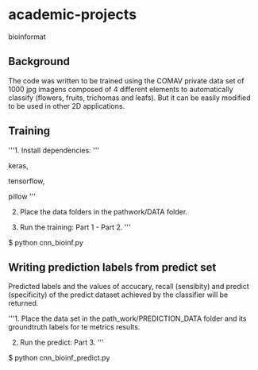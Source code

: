 
# academic-projects
bioinformat
## Background
The code was written to be trained using the COMAV private data set of 1000 jpg imagens composed of 4 different elements to automatically classify (flowers, fruits, trichomas and leafs). But it can be easily modified to be used in other 2D applications.

## Training
'''1. Install dependencies:
'''

keras,

tensorflow,

pillow
'''

2. Place the data folders in the pathwork/DATA folder.

3. Run the training: Part 1 - Part 2.
'''

$ python cnn_bioinf.py

## Writing prediction labels from predict set
Predicted labels and the values of accucary, recall (sensibity) and predict (specificity) of the predict dataset achieved by the classifier will be returned.

'''1. Place the data set in the path_work/PREDICTION_DATA folder and its groundtruth labels for te metrics results.

2. Run the predict: Part 3.
'''

$ python cnn_bioinf_predict.py
